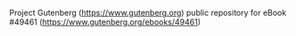 Project Gutenberg (https://www.gutenberg.org) public repository for eBook #49461 (https://www.gutenberg.org/ebooks/49461)

